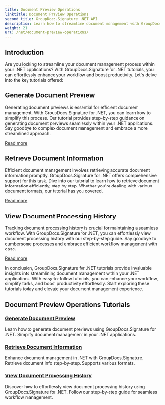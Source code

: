 ```yaml
---
title: Document Preview Operations
linktitle: Document Preview Operations
second_title: GroupDocs.Signature .NET API
description: Learn how to streamline document management with GroupDocs.Signature for .NET tutorials. Simplify tasks, enhance workflow, and boost productivity effortlessly.
weight: 21
url: /net/document-preview-operations/
---
```

## Introduction

Are you looking to streamline your document management process within your .NET applications? With GroupDocs.Signature for .NET tutorials, you can effortlessly enhance your workflow and boost productivity. Let's delve into the key tutorials offered:

## Generate Document Preview

Generating document previews is essential for efficient document management. With GroupDocs.Signature for .NET, you can learn how to simplify this process. Our tutorial provides step-by-step guidance on generating document previews seamlessly within your .NET applications. Say goodbye to complex document management and embrace a more streamlined approach.

[Read more](./generate-document-preview/)

## Retrieve Document Information

Efficient document management involves retrieving accurate document information promptly. GroupDocs.Signature for .NET offers comprehensive support for this task. Dive into our tutorial to learn how to retrieve document information efficiently, step by step. Whether you're dealing with various document formats, our tutorial has you covered.

[Read more](./retrieve-document-information/)

## View Document Processing History

Tracking document processing history is crucial for maintaining a seamless workflow. With GroupDocs.Signature for .NET, you can effortlessly view document processing history with our step-by-step guide. Say goodbye to cumbersome processes and embrace efficient workflow management with ease.

[Read more](./view-document-processing-history/)

In conclusion, GroupDocs.Signature for .NET tutorials provide invaluable insights into streamlining document management within your .NET applications. With easy-to-follow tutorials, you can enhance your workflow, simplify tasks, and boost productivity effortlessly. Start exploring these tutorials today and elevate your document management experience.
## Document Preview Operations Tutorials
### [Generate Document Preview](./generate-document-preview/)
Learn how to generate document previews using GroupDocs.Signature for .NET. Simplify document management in your .NET applications.
### [Retrieve Document Information](./retrieve-document-information/)
Enhance document management in .NET with GroupDocs.Signature. Retrieve document info step-by-step. Supports various formats.
### [View Document Processing History](./view-document-processing-history/)
Discover how to effortlessly view document processing history using GroupDocs.Signature for .NET. Follow our step-by-step guide for seamless workflow management.